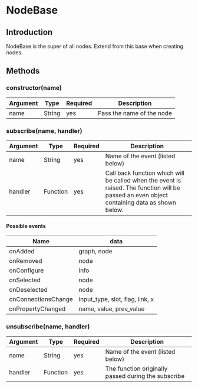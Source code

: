 # NodeBase

## Introduction
NodeBase is the super of all nodes.  Extend from this base when creating nodes.

## Methods

### constructor(name)

| Argument | Type  | Required | Description |
|----------|-------|----------|-------------|
| name | String | yes | Pass the name of the node |

### subscribe(name, handler)
| Argument | Type  | Required | Description |
|----------|-------|----------|-------------|
| name | String | yes | Name of the event (listed below) |
| handler | Function | yes | Call back function which will be called when the event is raised.  The function will be passed an even object containing data as shown below.|

#### Possible events
| Name | data |
|------|------|
| onAdded | graph, node |
| onRemoved | node |
| onConfigure | info |
| onSelected | node |
| onDeselected | node |
| onConnectionsChange | input_type, slot, flag, link, x |
| onPropertyChanged | name, value, prev_value |

### unsubscribe(name, handler)
| Argument | Type  | Required | Description |
|----------|-------|----------|-------------|
| name | String | yes | Name of the event (listed below) |
 handler | Function | yes | The function originally passed during the subscribe |